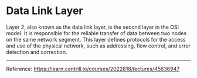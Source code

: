 # Data Link Layer

Layer 2, also known as the data link layer, is the second layer in the OSI model. It is responsible for the reliable transfer of data between two nodes on the same network segment. This layer defines protocols for the access and use of the physical network, such as addressing, flow control, and error detection and correction.



---
Reference:
<https://learn.cantrill.io/courses/2022818/lectures/45636947>
